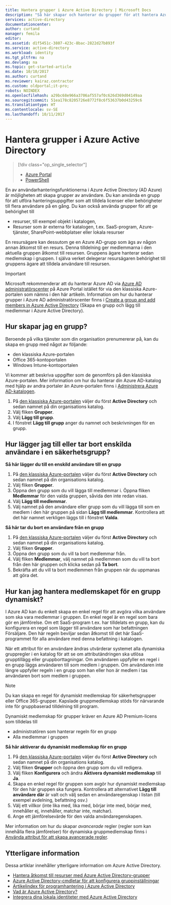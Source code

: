 ```yaml
---
title: Hantera grupper i Azure Active Directory | Microsoft Docs
description: "Så här skapar och hanterar du grupper för att hantera Azure med Azure Active Directory-användare."
services: active-directory
documentationcenter: 
author: curtand
manager: femila
editor: 
ms.assetid: d1f5451c-3807-423c-8bac-2822d27b893f
ms.service: active-directory
ms.workload: identity
ms.tgt_pltfrm: na
ms.devlang: na
ms.topic: get-started-article
ms.date: 10/10/2017
ms.author: curtand
ms.reviewer: kairaz.contractor
ms.custom: oldportal;it-pro;
robots: NOINDEX
ms.openlocfilehash: a29bc68e966a3706af557af0c626d369d04149aa
ms.sourcegitcommit: 51ea178c8205726e8772f8c6f53637b0d43259c6
ms.translationtype: HT
ms.contentlocale: sv-SE
ms.lasthandoff: 10/11/2017
---
```

# <a name="managing-groups-in-azure-active-directory"></a>Hantera grupper i Azure Active Directory
> [!div class="op_single_selector"]
> * [Azure Portal](active-directory-groups-create-azure-portal.md)
> * [PowerShell](active-directory-accessmanagement-groups-settings-v2-cmdlets.md)
>
>

En av användarhanteringsfunktionerna i Azure Active Directory (AD Azure) är möjligheten att skapa grupper av användare. Du kan använda en grupp för att utföra hanteringsuppgifter som att tilldela licenser eller behörigheter till flera användare på en gång. Du kan också använda grupper för att ge behörighet till

* resurser, till exempel objekt i katalogen,
* Resurser som är externa för katalogen, t.ex. SaaS-program, Azure-tjänster, SharePoint-webbplatser eller lokala resurser

En resursägare kan dessutom ge en Azure AD-grupp som ägs av någon annan åtkomst till en resurs. Denna tilldelning ger medlemmarna i den aktuella gruppen åtkomst till resursen. Gruppens ägare hanterar sedan medlemskap i gruppen. I själva verket delegerar resursägaren behörighet till gruppens ägare att tilldela användare till resursen.

> [!IMPORTANT]
> Microsoft rekommenderar att du hanterar Azure AD via [Azure AD administratörscenter](https://aad.portal.azure.com) på Azure Portal istället för via den klassiska Azure-portalen som nämns i den här artikeln. Information om hur du hanterar grupper i Azure AD administratörscenter finns i [Create a group and add members in Azure Active Directory](active-directory-groups-create-azure-portal.md) (Skapa en grupp och lägg till medlemmar i Azure Active Directory).

## <a name="how-do-i-create-a-group"></a>Hur skapar jag en grupp?
Beroende på vilka tjänster som din organisation prenumererar på, kan du skapa en grupp med något av följande:

* den klassiska Azure-portalen
* Office 365-kontoportalen
* Windows Intune-kontoportalen

Vi kommer att beskriva uppgifter som de genomförs på den klassiska Azure-portalen. Mer information om hur du hanterar din Azure AD-katalog med hjälp av andra portaler än Azure-portalen finns i [Administrera Azure AD-katalogen](active-directory-administer.md).

1. På [den klassiska Azure-portalen](https://manage.windowsazure.com) väljer du först **Active Directory** och sedan namnet på din organisations katalog.
2. Välj fliken **Grupper**.
3. Välj **Lägg till grupp**.
4. I fönstret **Lägg till grupp** anger du namnet och beskrivningen för en grupp.

## <a name="how-do-i-add-or-remove-individual-users-in-a-security-group"></a>Hur lägger jag till eller tar bort enskilda användare i en säkerhetsgrupp?
**Så här lägger du till en enskild användare till en grupp**

1. På [den klassiska Azure-portalen](https://manage.windowsazure.com) väljer du först **Active Directory** och sedan namnet på din organisations katalog.
2. Välj fliken **Grupper**.
3. Öppna den grupp som du vill lägga till medlemmar i. Öppna fliken **Medlemmar** för den valda gruppen, såvida den inte redan visas.
4. Välj **Lägg till medlemmar**.
5. Välj namnet på den användare eller grupp som du vill lägga till som en medlem i den här gruppen på sidan **Lägg till medlemmar**. Kontrollera att det här namnet verkligen läggs till i fönstret **Valda**.

**Så här tar du bort en användare från en grupp**

1. På [den klassiska Azure-portalen](https://manage.windowsazure.com) väljer du först **Active Directory** och sedan namnet på din organisations katalog.
2. Välj fliken **Grupper**.
3. Öppna den grupp som du vill ta bort medlemmar från.
4. Välj fliken **Medlemmar**, välj namnet på medlemmen som du vill ta bort från den här gruppen och klicka sedan på **Ta bort**.
5. Bekräfta att du vill ta bort medlemmen från gruppen när du uppmanas att göra det.

## <a name="how-can-i-manage-the-membership-of-a-group-dynamically"></a>Hur kan jag hantera medlemskapet för en grupp dynamiskt?
I Azure AD kan du enkelt skapa en enkel regel för att avgöra vilka användare som ska vara medlemmar i gruppen. En enkel regel är en regel som bara gör en jämförelse. Om ett SaaS-program t.ex. har tilldelats en grupp, kan du konfigurera en regel som lägger till användare som har befattningen Försäljare. Den här regeln beviljar sedan åtkomst till det här SaaS-programmet för alla användare med denna befattning i katalogen.

När ett attribut för en användare ändras utvärderar systemet alla dynamiska gruppregler i en katalog för att se om attributändringen ska utlösa grupptillägg eller gruppborttagningar. Om användaren uppfyller en regel i en grupp läggs användaren till som medlem i gruppen. Om användaren inte längre uppfyller regeln i en grupp som han eller hon är medlem i tas användaren bort som medlem i gruppen.

> [!NOTE]
> Du kan skapa en regel för dynamiskt medlemskap för säkerhetsgrupper eller Office 365-grupper. Kapslade gruppmedlemskap stöds för närvarande inte för gruppbaserad tilldelning till program.
>
> Dynamiskt medlemskap för grupper kräver en Azure AD Premium-licens som tilldelas till
>
> * administratören som hanterar regeln för en grupp
> * Alla medlemmar i gruppen
>
>

**Så här aktiverar du dynamiskt medlemskap för en grupp**

1. På [den klassiska Azure-portalen](https://manage.windowsazure.com) väljer du först **Active Directory** och sedan namnet på din organisations katalog.
2. Välj fliken **Grupper** och öppna den grupp som du vill redigera.
3. Välj fliken **Konfigurera** och ändra **Aktivera dynamiskt medlemskap** till **Ja**.
4. Skapa en enkel regel för gruppen som avgör hur dynamiskt medlemskap för den här gruppen ska fungera. Kontrollera att alternativet **Lägg till användare där** är valt och välj sedan en användaregenskap i listan (till exempel avdelning, befattning osv.)
5. Välj ett villkor (inte lika med, lika med, börjar inte med, börjar med, innehåller ej, innehåller, matchar inte, matchar).
6. Ange ett jämförelsevärde för den valda användaregenskapen.

Mer information om hur du skapar *avancerade* regler (regler som kan innehålla flera jämförelser) för dynamiska gruppmedlemskap finns i [Använda attribut för att skapa avancerade regler](active-directory-accessmanagement-groups-with-advanced-rules.md).

## <a name="additional-information"></a>Ytterligare information
Dessa artiklar innehåller ytterligare information om Azure Active Directory.

* [Hantera åtkomst till resurser med Azure Active Directory-grupper](active-directory-manage-groups.md)
* [Azure Active Directory-cmdletar för att konfigurera gruppinställningar](active-directory-accessmanagement-groups-settings-cmdlets.md)
* [Artikelindex för programhantering i Azure Active Directory](active-directory-apps-index.md)
* [Vad är Azure Active Directory?](active-directory-whatis.md)
* [Integrera dina lokala identiteter med Azure Active Directory](active-directory-aadconnect.md)
